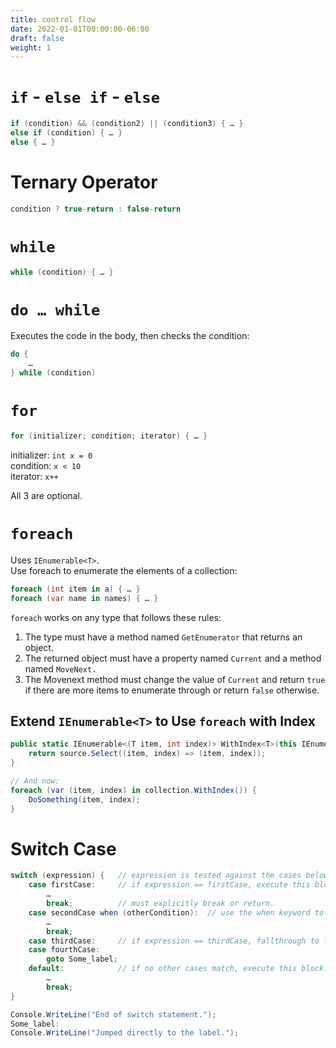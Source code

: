 ```yaml
---
title: control flow
date: 2022-01-01T00:00:00-06:00
draft: false
weight: 1
---
```


# `if` - `else if` - `else`
```cs
if (condition) && (condition2) || (condition3) { … }
else if (condition) { … }
else { … }
```

# Ternary Operator
```cs
condition ? true-return : false-return
```

# `while`
```cs
while (condition) { … }
```

# `do … while`
Executes the code in the body, then checks the condition:
```cs
do {
	…
} while (condition)
```

# `for`
```cs
for (initializer; condition; iterator) { … } 
```
initializer:  `int x = 0`  
condition:    `x < 10`  
iterator:	 `x++`  

All 3 are optional.

# `foreach`
Uses `IEnumerable<T>`.  
Use foreach to enumerate the elements of a collection:
```cs
foreach (int item in a) { … }
foreach (var name in names) { … }
```

`foreach` works on any type that follows these rules:
1. The type must have a method named `GetEnumerator` that returns an object.
2. The returned object must have a property named `Current` and a method named `MoveNext.`
3. The Movenext method must change the value of `Current` and return `true` if there are more items to enumerate through or return `false` otherwise.

## Extend `IEnumerable<T>` to Use `foreach` with Index
```cs
public static IEnumerable<(T item, int index)> WithIndex<T>(this IEnumerable<T> source) {
    return source.Select((item, index) => (item, index));
}

// And now:
foreach (var (item, index) in collection.WithIndex()) {
	DoSomething(item, index);
}
```

# Switch Case
```cs
switch (expression) {	// expression is tested against the cases below.
	case firstCase:	    // if expression == firstCase, execute this block.
		…
		break;		    // must explicitly break or return.
	case secondCase when (otherCondition):	// use the when keyword to define another condition
		…
		break;
	case thirdCase:	    // if expression == thirdCase, fallthrough to fourthCase and execute that block.
	case fourthCase:
		goto Some_label;
	default:		    // if no other cases match, execute this block.
		…
		break;
}

Console.WriteLine("End of switch statement.");
Some_label:
Console.WriteLine("Jumped directly to the label.");
```
